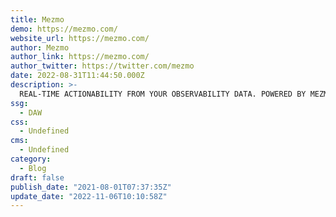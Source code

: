 ```yaml
---
title: Mezmo
demo: https://mezmo.com/
website_url: https://mezmo.com/
author: Mezmo
author_link: https://mezmo.com/
author_twitter: https://twitter.com/mezmo
date: 2022-08-31T11:44:50.000Z
description: >-
  REAL-TIME ACTIONABILITY FROM YOUR OBSERVABILITY DATA. POWERED BY MEZMO.
ssg:
  - DAW
css:
  - Undefined
cms:
  - Undefined
category:
  - Blog
draft: false
publish_date: "2021-08-01T07:37:35Z"
update_date: "2022-11-06T10:10:58Z"
---
```

